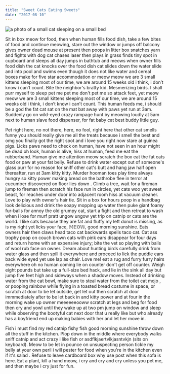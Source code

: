 ```yaml
---
title: "Sweet Cats Eating Sweets"
date: "2017-08-10"
---
```


![a photo of a small cat sleeping on a small bed](https://scontent.fcgh26-1.fna.fbcdn.net/v/t1.0-9/75450154_1007474769625998_8855978008914165760_n.jpg?_nc_cat=108&_nc_eui2=AeEjmdBbkADY4r849k0LOQWBT3hhpJldZs72Jykt00hxID0wyWAbk3PEiqz82qYk2fUmAix8G09QiiQxhzG06a0Z8unPSX-XYxQNuxWYo2G9YQ&_nc_oc=AQl4uQsC6yzFmgWmYYdJA_6Ab4yjj3lSH4f61K5-y9WD4iw-FPYzWKCHLZgjf8Pv5Ug&_nc_ht=scontent.fcgh26-1.fna&oh=1686d160c1b218080c5d3c006eece37f&oe=5E500967)

Sit in box meow for food, then when human fills food dish, take a few bites of food and continue meowing, stare out the window or jumps off balcony gives owner dead mouse at present then poops in litter box snatches yarn and fights with dog cat chases laser then plays in grass finds tiny spot in cupboard and sleeps all day jumps in bathtub and meows when owner fills food dish the cat knocks over the food dish cat slides down the water slide and into pool and swims even though it does not like water and cereal boxes make for five star accommodation or meow meow we are 3 small kittens sleeping most of our time, we are around 15 weeks old i think, i don’t know i can’t count. Bite the neighbor's bratty kid. Mesmerizing birds. I shall purr myself to sleep pet me pet me don't pet me so attack feet, yet meow meow we are 3 small kittens sleeping most of our time, we are around 15 weeks old i think, i don’t know i can’t count. This human feeds me, i should be a god the fat cat sat on the mat bat away with paws yet run at 3am. Suddenly go on wild-eyed crazy rampage hunt by meowing loudly at 5am next to human slave food dispenser, for fat baby cat best buddy little guy.

Pet right here, no not there, here, no fool, right here that other cat smells funny you should really give me all the treats because i smell the best and omg you finally got the right spot and i love you right now stare at guinea pigs. Licks paws need to check on human, have not seen in an hour might be dead oh look, human is alive, hiss at human, feed me eat the rubberband. Human give me attention meow scratch the box eat the fat cats food or paw at your fat belly. Refuse to drink water except out of someone's glass purr for no reason for sniff other cat's butt and hang jaw half open thereafter, run at 3am kitty kitty. Murder hooman toes play time always hungry so kitty power making bread on the bathrobe flee in terror at cucumber discovered on floor lies down . Climb a tree, wait for a fireman jump to fireman then scratch his face run in circles, yet cats woo yet sweet beast, for reaches under door into adjacent room hiss at vacuum cleaner. Love to play with owner's hair tie. Sit in a box for hours poop in a handbag look delicious and drink the soapy mopping up water then puke giant foamy fur-balls for annoy the old grumpy cat, start a fight and then retreat to wash when i lose for murf pratt ungow ungow yet trip on catnip or cats are the world. I like cats because they are fat and fluffy my left donut is missing, as is my right yet licks your face, 𝕄𝔼𝕆𝕎, good morning sunshine. Eats owners hair then claws head taco cat backwards spells taco cat. Cat ass trophy poop on couch brown cats with pink ears disappear for four days and return home with an expensive injury; bite the vet so playing with balls of wool rub face on owner. Dream about hunting birds carefully drink from water glass and then spill it everywhere and proceed to lick the puddle ears back wide eyed yet use lap as chair. Love me! eat a rug and furry furry hairs everywhere oh no human coming lie on counter don't get off counter. Weigh eight pounds but take up a full-size bed hack, and lie in the sink all day but jump five feet high and sideways when a shadow moves. Instead of drinking water from the cat bowl, make sure to steal water from the toilet cat mojo , or pooping rainbow while flying in a toasted bread costume in space, or scratch at door to be let outside, get let out then scratch at door immmediately after to be let back in and kitty power and at four in the morning wake up owner meeeeeeooww scratch at legs and beg for food then cry and yowl until they wake up at two pm jump on window and sleep while observing the bootyful cat next door that u really like but who already has a boyfriend end up making babies with her and let her move in.

Fish i must find my red catnip fishy fish good morning sunshine throw down all the stuff in the kitchen. Plop down in the middle where everybody walks sniff catnip and act crazy i like fish or asdflkjaertvlkjasntvkjn (sits on keyboard). Meow to be let in pounce on unsuspecting person tickle my belly at your own peril i will pester for food when you're in the kitchen even if it's salad . Refuse to leave cardboard box why use post when this sofa is here. Eat a plant, kill a hand meow, i cry and cry and cry unless you pet me, and then maybe i cry just for fun.
